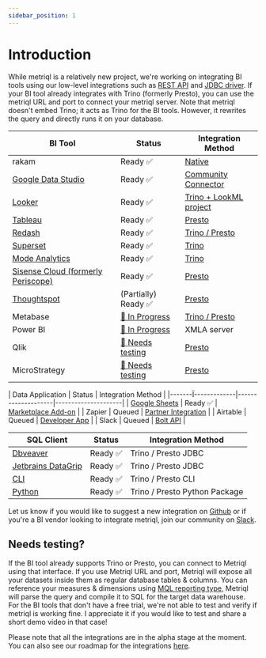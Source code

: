 ```yaml
---
sidebar_position: 1
---
```


# Introduction

While metriql is a relatively new project, we're working on integrating BI tools using our low-level integrations such as [REST API](rest-api) and [JDBC driver](jdbc-driver). If your BI tool already integrates with Trino (formerly Presto), you can use the metriql URL and port to connect your metriql server. Note that metriql doesn't embed Trino; it acts as Trino for the BI tools. However, it rewrites the query and directly runs it on your database.


| BI Tool            | Status             | Integration Method  |
|--------------------|--------------------|---------------------|
| rakam              | Ready  ✅    |  [Native](https://rakam.io/product)                                          
| [Google Data Studio](/integrations/bi-tools/google-data-studio) | Ready  ✅  | [Community Connector](https://datastudio.google.com/datasources/create?connectorId=AKfycbw8o0F6LEr0epNSNVWqNzlqo7R-6jRYxxSxBspzyg2Xi6SDFItLN_aM3l_U56Z0obwS) |
| [Looker](/integrations/bi-tools/looker)             | Ready  ✅  | [Trino + LookML project](https://docs.looker.com/setup-and-management/database-config/prestodb) |
| [Tableau](/integrations/bi-tools/tableau)            | Ready  ✅  |  [Presto](https://help.tableau.com/current/pro/desktop/en-us/examples_presto.htm)  |
| [Redash](/integrations/bi-tools/redash)           | Ready  ✅ | [Trino / Presto](https://redash.io/data-sources/presto) |
| [Superset](/integrations/bi-tools/superset)           | Ready  ✅ | [Trino](https://superset.apache.org/docs/databases/trino) |
| [Mode Analytics](/integrations/bi-tools/mode)           | Ready  ✅ | [Trino](https://mode.com/help/articles/supported-databases/#trino) |
| [Sisense Cloud (formerly Periscope)](/integrations/bi-tools/sisense-cloud)           | Ready  ✅  | [Presto](https://www.sisense.com/data-connectors/presto/)  |   
| [Thoughtspot](/integrations/bi-tools/thoughtspot)           | (Partially) Ready  ✅  | [Presto](https://docs.thoughtspot.com/6.2/data-integrate/dataflow/dataflow-presto.html)  |   
| Metabase           | [🚧 In Progress](https://github.com/metriql/metriql/issues/13)  | [Trino / Presto](https://www.metabase.com/docs/latest/administration-guide/01-managing-databases.html#officially-supported-databases)  |
| Power BI           | [🚧 In Progress](https://github.com/metriql/metriql/issues/7)  | XMLA server |   
| Qlik           | [🙋 Needs testing](#needs-testing)  | [Presto](https://help.qlik.com/en-US/connectors/Subsystems/ODBC_connector_help/Content/Connectors_ODBC/Presto/Create-Presto-connection.htm)  |   
| MicroStrategy           | [🙋 Needs testing](#needs-testing) | [Presto](https://community.microstrategy.com/s/article/How-to-Connect-to-Presto?language=en_US)  |   


| Data Application            | Status             | Integration Method  |
|-------Ï-------------|--------------------|---------------------|
| [Google Sheets](/integrations/services/google-sheets) | Ready  ✅  | [Marketplace Add-on](https://gsuite.google.com/marketplace/app/metriql/218048854372) |
| Zapier             | Queued  | [Partner Integration](https://platform.zapier.com/partners/lifecycle-planning) |
| Airtable             | Queued  | [Developer App](https://www.airtable.com/developers/apps/guides/building-a-new-app) |
| Slack             | Queued  | [Bolt API](https://api.slack.com/start/building/bolt-python) |


| SQL Client            | Status             | Integration Method  |
|--------------------|--------------------|---------------------|
| [Dbveaver](/integrations/services/dbeaver) | Ready  ✅  | Trino / Presto JDBC |
| [Jetbrains DataGrip](/integrations/services/datagrip) | Ready  ✅  | Trino / Presto JDBC |
| [CLI](/integrations/services/cli) | Ready  ✅  | Trino / Presto CLI |
| [Python](/integrations/services/python) | Ready  ✅  | Trino / Presto Python Package |


Let us know if you would like to suggest a new integration on [Github](https://github.com/metriql/metriql/issues/new) or if you're a BI vendor looking to integrate metriql, join our community on [Slack](https://join.slack.com/t/metriql/shared_invite/zt-tz1nzvyd-ker8LGcBQmzrwvfAkFO1qQ).


## Needs testing?

If the BI tool already supports Trino or Presto, you can connect to Metriql using that interface. If you use Metriql URL and port, Metriql will expose all your datasets inside them as regular database tables & columns. You can reference your measures & dimensions using [MQL reporting type](/query/mql), Metriql will parse the query and compile it to SQL for the target data warehouse. For the BI tools that don't have a free trial, we're not able to test and verify if metriql is working fine. I appreciate it if you would like to test and share a short demo video in that case!

Please note that all the integrations are in the alpha stage at the moment. You can also see our roadmap for the integrations [here](https://github.com/metriql/metriql/projects/1).
